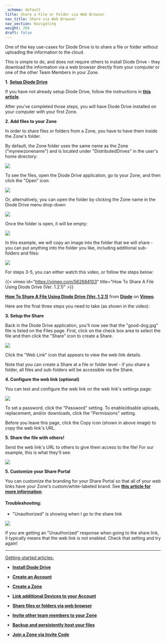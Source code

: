 ```yaml
---
_schema: default
title: Share a File or Folder via Web Browser
nav_title: Share via Web Browser
nav_section: Navigating
weight: 204
draft: false
---
```

One of the key use-cases for Diode Drive is to share a file or folder without uploading the information to the cloud.

This is simple to do, and does not require others to install Diode Drive - they download the information via a web browser directly from your computer or one of the other Team Members in your Zone.

**1\.** <a href="https://app.docs.diode.io/docs/" target="_blank" rel="noopener"><strong>Setup Diode Drive</strong></a>

If you have not already setup Diode Drive, follow the instructions in <a href="https://app.docs.diode.io/docs/" target="_blank" rel="noopener"><strong>this article</strong></a>.

After you've completed those steps, you will have Diode Drive installed on your computer with your first Zone.

**2\. Add files to your Zone**

In order to share files or folders from a Zone, you have to have them inside the Zone's folder.

By default, the Zone folder uses the same name as the Zone ("mynewzonename") and is located under "DistributedDrives" in the user's home directory:

![](/uploads/image-53.png)

To see the files, open the Diode Drive application, go to your Zone, and then click the "Open" icon:

![](/uploads/image-54.png)

Or, alternatively, you can open the folder by clicking the Zone name in the Diode Drive menu drop-down

![](/uploads/image-55.png)

Once the folder is open, it will be empty:

![](/uploads/image-56.png)

In this example, we will copy an image into the folder that we will share - you can put anything into the folder you like, including additional sub-folders and files:

![](/uploads/image-57.png)

For steps 3-5, you can either watch this video, or follow the steps below:

{{< vimeo id="https://vimeo.com/562684103" title="How To Share A File Using Diode Drive (Ver. 1.2.1)" >}}

[**How To Share A File Using Diode Drive (Ver. 1.2.1)**](https://vimeo.com/562684103) from [**Diode**](https://vimeo.com/diodechain) on [**Vimeo**](https://vimeo.com/).

Here are the final three steps you need to take (as shown in the video):

**3\. Setup the Share**

Back in the Diode Drive application, you'll now see that the "good-dog.jpg" file is listed on the Files page. First, click on the check box area to select the file and then click the "Share" icon to create a Share.

![](/uploads/image-58.png)

Click the "Web Link" icon that appears to view the web link details.

Note that you can create a Share at a file or folder level - if you share a folder, all files and sub-folders will be accessible via the Share.

**4\. Configure the web link (optional)**

You can test and configure the web link on the web link's settings page:

![](/uploads/image-59.png)

To set a password, click the "Password" setting. To enable/disable uploads, replacement, and/or downloads, click the "Permissions" setting.

Before you leave this page, click the Copy icon (shown in above image) to copy the web link's URL.

**5\. Share the file with others!**

Send the web link's URL to others to give them access to the file! For our example, this is what they'll see:

![](/uploads/image-60.png)

**5\. Customize your Share Portal**

You can customize the branding for your Share Portal so that all of your web links have your Zone's custom/white-labeled brand. See <a href="https://app.docs.diode.io/docs/navigating/how-to-customize-share-page-information/" target="_blank" rel="noopener"><strong>this article for more information</strong></a>.

#### **Troubleshooting:**

* "Unauthorized" is showing when I go to the share link

![](/uploads/image-61.png)

If you are getting an "Unauthorized" response when going to the share link, it typically means that the web link is not enabled. Check that setting and try again!

---

<u>Getting-started articles:</u>

* <a href="https://app.docs.diode.io/docs/" target="_blank" rel="noopener"><strong>Install Diode Drive</strong></a>
* <a href="https://app.docs.diode.io/docs/navigating/getting-started/" target="_blank" rel="noopener"><strong>Create an Account</strong></a>
* <a href="https://app.docs.diode.io/docs/navigating/create-a-zone/" target="_blank" rel="noopener"><strong>Create a Zone</strong></a>
* <a href="https://app.docs.diode.io/docs/navigating/linked-devices/" target="_blank" rel="noopener"><strong>Link additional Devices to your Account</strong></a>
* <a href="https://app.docs.diode.io/docs/navigating/share-a-file-or-folder-via-web-browser/" target="_blank" rel="noopener"><strong>Share files or folders via web browser</strong></a>
* <a href="https://app.docs.diode.io/docs/navigating/add-a-team-member-or-additional-device/" target="_blank" rel="noopener"><strong>Invite other team members to your Zone</strong></a>
* <a href="https://app.docs.diode.io/docs/navigating/backup-your-confidential-files/" target="_blank" rel="noopener"><strong>Backup and persistently host your files</strong></a>
* <a href="https://app.docs.diode.io/docs/navigating/join-a-zone-by-invite-code/" target="_blank" rel="noopener"><strong>Join a Zone via Invite Code</strong></a>

  &nbsp;